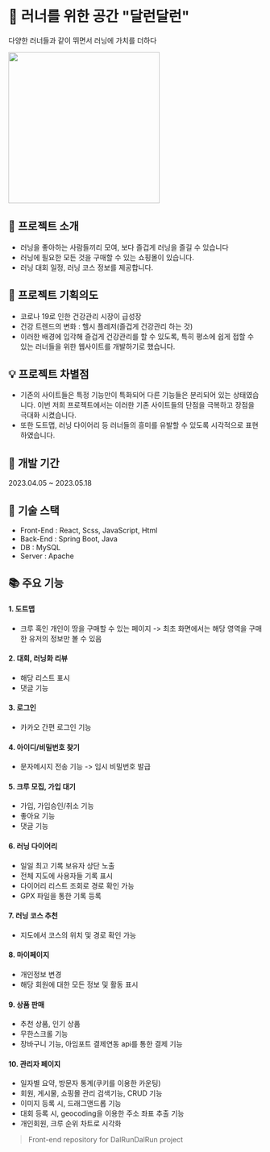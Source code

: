 # 🏃 러너를 위한 공간 "달런달런"

다양한 러너들과 같이 뛰면서 러닝에 가치를 더하다

<img src='https://github.com/AnSeonJeong/final-dalrun-front/assets/98884055/7f83a457-c7d0-4b39-8b82-81b7843be12b' width=300px text-align='center' />

<br>

## 📄 프로젝트 소개
- 러닝을 좋아하는 사람들끼리 모여, 보다 즐겁게 러닝을 즐길 수 있습니다
- 러닝에 필요한 모든 것을 구매할 수 있는 쇼핑몰이 있습니다.
- 러닝 대회 일정, 러닝 코스 정보를 제공합니다.

## 🎯 프로젝트 기획의도
- 코로나 19로 인한 건강관리 시장이 급성장 
- 건강 트렌드의 변화 : 헬시 플레저(즐겁게 건강관리 하는 것)
- 이러한 배경에 입각해 즐겁게 건강관리를 할 수 있도록, 특히 평소에 쉽게 접할 수 있는 러너들을 위한 웹사이트를 개발하기로 했습니다.

## 💡 프로젝트 차별점
- 기존의 사이트들은 특정 기능만이 특화되어 다른 기능들은 분리되어 있는 상태였습니다. 이번 저희 프로젝트에서는 이러한 기존 사이트들의 단점을 극복하고 장점을 극대화 시켰습니다.
- 또한 도트맵, 러닝 다이어리 등 러너들의 흥미를 유발할 수 있도록 시각적으로 표현하였습니다.

## 📅 개발 기간
2023.04.05 ~ 2023.05.18

## 🔧 기술 스택
- Front-End : React, Scss, JavaScript, Html
- Back-End : Spring Boot, Java
- DB : MySQL
- Server : Apache

## 📚 주요 기능
#### 1. 도트맵 
- 크루 혹인 개인이 땅을 구매할 수 있는 페이지 
      -> 최초 화면에서는 해당 영역을 구매한 유저의 정보만 볼 수 있음
#### 2. 대회, 러닝화 리뷰
- 해당 리스트 표시
- 댓글 기능
#### 3. 로그인 
- 카카오 간편 로그인 기능
#### 4. 아이디/비밀번호 찾기
- 문자메시지 전송 기능 -> 임시 비밀번호 발급
#### 5. 크루 모집, 가입 대기
- 가입, 가입승인/취소 기능
- 좋아요 기능
- 댓글 기능
#### 6. 러닝 다이어리
- 일일 최고 기록 보유자 상단 노출
- 전체 지도에 사용자들 기록 표시
- 다이어리 리스트 조회로 경로 확인 가능
- GPX 파일을 통한 기록 등록
#### 7. 러닝 코스 추천
- 지도에서 코스의 위치 및 경로 확인 가능
#### 8. 마이페이지
- 개인정보 변경
- 해당 회원에 대한 모든 정보 및 활동 표시
#### 9. 상품 판매
- 추천 상품, 인기 상품
- 무한스크롤 기능
- 장바구니 기능, 아임포트 결제연동 api를 통한 결제 기능
#### 10. 관리자 페이지
- 일자별 요약, 방문자 통계(쿠키를 이용한 카운팅)
- 회원, 게시물, 쇼핑몰 관리 검색기능, CRUD 기능
- 이미지 등록 시, 드래그앤드롭 기능
- 대회 등록 시, geocoding을 이용한 주소 좌표 추출 기능
- 개인회원, 크루 순위 차트로 시각화
 
   


> Front-end repository for DalRunDalRun project
